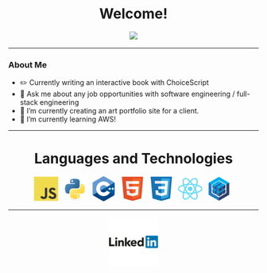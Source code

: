 <h1 align='center'> Welcome! </h1>

<div id='header' align='center'>
  <img src = 'https://preview.redd.it/mw4y58i658981.gif?width=750&auto=webp&s=d1f8893494ed1d8e9f731f4b7e7915ca7e4039dc' />
</div>



-----
### About Me
- ✏️ Currently writing an interactive book with ChoiceScript
- 💬 Ask me about any job opportunities with software engineering / full-stack engineering
- 🔭 I’m currently creating an art portfolio site for a client.
- 🌱 I’m currently learning AWS!

----
<div align='center'>
  <h1> Languages and Technologies </h1>
</div>
<div align='center'>
  <img src="https://raw.githubusercontent.com/devicons/devicon/1119b9f84c0290e0f0b38982099a2bd027a48bf1/icons/javascript/javascript-original.svg" title = "JavaScript" alt="JavaScript" height="50px" width="50px" />&nbsp;
  <img src="https://raw.githubusercontent.com/devicons/devicon/1119b9f84c0290e0f0b38982099a2bd027a48bf1/icons/python/python-original.svg" alt="Python" height="50px" width="50px" />&nbsp;
  <img src="https://raw.githubusercontent.com/devicons/devicon/1119b9f84c0290e0f0b38982099a2bd027a48bf1/icons/cplusplus/cplusplus-original.svg" alt="C++" height="50px" width="50px" />&nbsp;
  <img src="https://raw.githubusercontent.com/devicons/devicon/1119b9f84c0290e0f0b38982099a2bd027a48bf1/icons/html5/html5-original.svg" alt="HTML" height="50px" width="50px" />&nbsp;
  <img src="https://raw.githubusercontent.com/devicons/devicon/1119b9f84c0290e0f0b38982099a2bd027a48bf1/icons/css3/css3-original.svg" alt="CSS" height="50px" width="50px" />&nbsp;
  <img src="https://raw.githubusercontent.com/devicons/devicon/1119b9f84c0290e0f0b38982099a2bd027a48bf1/icons/react/react-original.svg" alt="React" height="50px" width="50px" />&nbsp;
  <img src="https://raw.githubusercontent.com/devicons/devicon/1119b9f84c0290e0f0b38982099a2bd027a48bf1/icons/sequelize/sequelize-original.svg" alt="SQL" height="50px" width="50px" />&nbsp;
</div>


----
<!-- LinkedIn -->
<div id='badges' align='center'>
 <a href='https://www.linkedin.com/in/jamesh007/'>
 <img src="https://raw.githubusercontent.com/devicons/devicon/1119b9f84c0290e0f0b38982099a2bd027a48bf1/icons/linkedin/linkedin-original-wordmark.svg" alt="LinkedIn" width="100px" />
 </a>
 </div>

<!--
**James-H007/James-H007** is a ✨ _special_ ✨ repository because its `README.md` (this file) appears on your GitHub profile.

Here are some ideas to get you started:

- 
- 
- 👯 I’m looking to collaborate on ...
- 🤔 I’m looking for help with ...
- 
- 📫 How to reach me: ...
- 😄 Pronouns: ...
- ⚡ Fun fact: ...
-->
